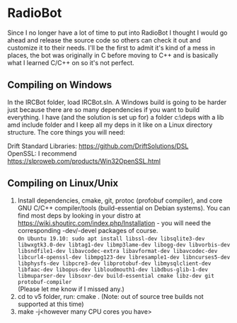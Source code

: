 # RadioBot

Since I no longer have a lot of time to put into RadioBot I thought I would go ahead and release the source code so others can check it out and customize it to their needs.
I'll be the first to admit it's kind of a mess in places, the bot was originally in C before moving to C++ and is basically what I learned C/C++ on so it's not perfect.

## Compiling on Windows

In the IRCBot folder, load IRCBot.sln. A Windows build is going to be harder just because there are so many dependencies if you want to build everything. I have (and the solution is set up for) a folder c:\deps with a lib amd include folder and I keep all my deps in it like on a Linux directory structure. The core things you will need:<br />

Drift Standard Libraries: https://github.com/DriftSolutions/DSL<br />
OpenSSL: I recommend https://slproweb.com/products/Win32OpenSSL.html

## Compiling on Linux/Unix

1. Install dependencies, cmake, git, protoc (profobuf compiler), and core GNU C/C++ compiler/tools (build-essential on Debian systems). You can find most deps by looking in your distro at https://wiki.shoutirc.com/index.php/Installation - you will need the corresponding -dev/-devel packages of course.<br />
```On Ubuntu 19.10: sudo apt install libssl-dev libsqlite3-dev libwxgtk3.0-dev libtag1-dev libmp3lame-dev libogg-dev libvorbis-dev libsndfile1-dev libavcodec-extra libavformat-dev libavcodec-dev libcurl4-openssl-dev libmpg123-dev libresample1-dev libncurses5-dev libphysfs-dev libpcre3-dev libprotobuf-dev libmysqlclient-dev libfaac-dev libopus-dev libloudmouth1-dev libdbus-glib-1-dev libmuparser-dev libsoxr-dev build-essential cmake libz-dev git protobuf-compiler```<br />
  (Please let me know if I missed any.)
2. cd to v5 folder, run: cmake . (Note: out of source tree builds not supported at this time)<br />
3. make -j&lt;however many CPU cores you have&gt;<br />
